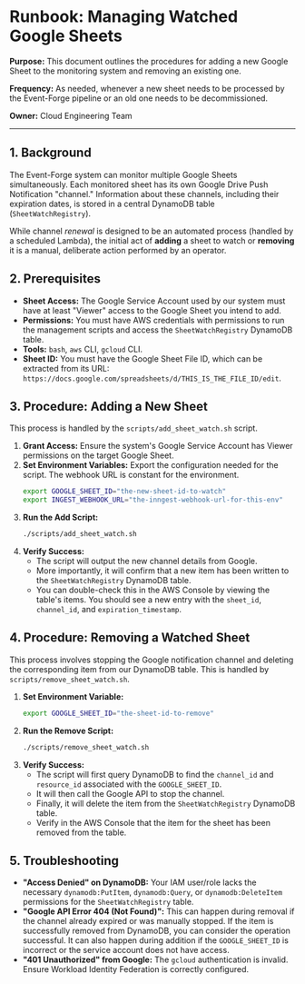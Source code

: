# Runbook: Managing Watched Google Sheets

**Purpose:** This document outlines the procedures for adding a new Google Sheet to the monitoring system and removing an existing one.

**Frequency:** As needed, whenever a new sheet needs to be processed by the Event-Forge pipeline or an old one needs to be decommissioned.

**Owner:** Cloud Engineering Team

---

## 1. Background

The Event-Forge system can monitor multiple Google Sheets simultaneously. Each monitored sheet has its own Google Drive Push Notification "channel." Information about these channels, including their expiration dates, is stored in a central DynamoDB table (`SheetWatchRegistry`).

While channel _renewal_ is designed to be an automated process (handled by a scheduled Lambda), the initial act of **adding** a sheet to watch or **removing** it is a manual, deliberate action performed by an operator.

## 2. Prerequisites

- **Sheet Access:** The Google Service Account used by our system must have at least "Viewer" access to the Google Sheet you intend to add.
- **Permissions:** You must have AWS credentials with permissions to run the management scripts and access the `SheetWatchRegistry` DynamoDB table.
- **Tools:** `bash`, `aws` CLI, `gcloud` CLI.
- **Sheet ID:** You must have the Google Sheet File ID, which can be extracted from its URL: `https://docs.google.com/spreadsheets/d/THIS_IS_THE_FILE_ID/edit`.

## 3. Procedure: Adding a New Sheet

This process is handled by the `scripts/add_sheet_watch.sh` script.

1.  **Grant Access:** Ensure the system's Google Service Account has Viewer permissions on the target Google Sheet.
2.  **Set Environment Variables:** Export the configuration needed for the script. The webhook URL is constant for the environment.
    ```bash
    export GOOGLE_SHEET_ID="the-new-sheet-id-to-watch"
    export INGEST_WEBHOOK_URL="the-inngest-webhook-url-for-this-env"
    ```
3.  **Run the Add Script:**
    ```bash
    ./scripts/add_sheet_watch.sh
    ```
4.  **Verify Success:**
    - The script will output the new channel details from Google.
    - More importantly, it will confirm that a new item has been written to the `SheetWatchRegistry` DynamoDB table.
    - You can double-check this in the AWS Console by viewing the table's items. You should see a new entry with the `sheet_id`, `channel_id`, and `expiration_timestamp`.

## 4. Procedure: Removing a Watched Sheet

This process involves stopping the Google notification channel and deleting the corresponding item from our DynamoDB table. This is handled by `scripts/remove_sheet_watch.sh`.

1.  **Set Environment Variable:**
    ```bash
    export GOOGLE_SHEET_ID="the-sheet-id-to-remove"
    ```
2.  **Run the Remove Script:**
    ```bash
    ./scripts/remove_sheet_watch.sh
    ```
3.  **Verify Success:**
    - The script will first query DynamoDB to find the `channel_id` and `resource_id` associated with the `GOOGLE_SHEET_ID`.
    - It will then call the Google API to stop the channel.
    - Finally, it will delete the item from the `SheetWatchRegistry` DynamoDB table.
    - Verify in the AWS Console that the item for the sheet has been removed from the table.

## 5. Troubleshooting

- **"Access Denied" on DynamoDB:** Your IAM user/role lacks the necessary `dynamodb:PutItem`, `dynamodb:Query`, or `dynamodb:DeleteItem` permissions for the `SheetWatchRegistry` table.
- **"Google API Error 404 (Not Found)":** This can happen during removal if the channel already expired or was manually stopped. If the item is successfully removed from DynamoDB, you can consider the operation successful. It can also happen during addition if the `GOOGLE_SHEET_ID` is incorrect or the service account does not have access.
- **"401 Unauthorized" from Google:** The `gcloud` authentication is invalid. Ensure Workload Identity Federation is correctly configured.
